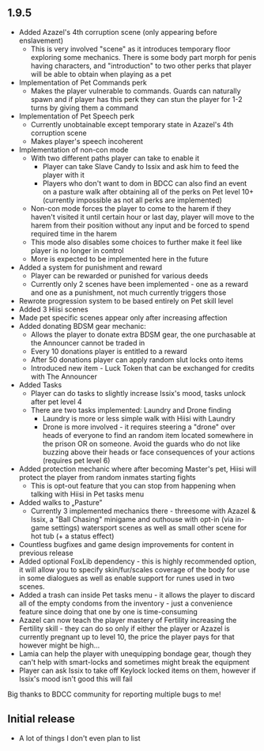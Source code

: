 ## 1.9.5
- Added Azazel's 4th corruption scene (only appearing before enslavement)
  - This is very involved "scene" as it introduces temporary floor exploring some mechanics. There is some body part morph for penis having characters, and "introduction" to two other perks that player will be able to obtain when playing as a pet
- Implementation of Pet Commands perk
  - Makes the player vulnerable to commands. Guards can naturally spawn and if player has this perk they can stun the player for 1-2 turns by giving them a command
- Implementation of Pet Speech perk
  - Currently unobtainable except temporary state in Azazel's 4th corruption scene
  - Makes player's speech incoherent
- Implementation of non-con mode
  - With two different paths player can take to enable it
    - Player can take Slave Candy to Issix and ask him to feed the player with it
    - Players who don't want to dom in BDCC can also find an event on a pasture walk after obtaining all of the perks on Pet level 10+ (currently impossible as not all perks are implemented)
  - Non-con mode forces the player to come to the harem if they haven't visited it until certain hour or last day, player will move to the harem from their position without any input and be forced to spend required time in the harem
  - This mode also disables some choices to further make it feel like player is no longer in control
  - More is expected to be implemented here in the future
- Added a system for punishment and reward
  - Player can be rewarded or punished for various deeds
  - Currently only 2 scenes have been implemented - one as a reward and one as a punishment, not much currently triggers those
- Rewrote progression system to be based entirely on Pet skill level
- Added 3 Hiisi scenes
- Made pet specific scenes appear only after increasing affection
- Added donating BDSM gear mechanic:
  - Allows the player to donate extra BDSM gear, the one purchasable at the Announcer cannot be traded in
  - Every 10 donations player is entitled to a reward
  - After 50 donations player can apply random slut locks onto items
  - Introduced new item - Luck Token that can be exchanged for credits with The Announcer
- Added Tasks
  - Player can do tasks to slightly increase Issix's mood, tasks unlock after pet level 4
  - There are two tasks implemented: Laundry and Drone finding
    - Laundry is more or less simple walk with Hiisi with Laundry
    - Drone is more involved - it requires steering a "drone" over heads of everyone to find an random item located somewhere in the prison OR on someone. Avoid the guards who do not like buzzing above their heads or face consequences of your actions (requires pet level 6)
- Added protection mechanic where after becoming Master's pet, Hiisi will protect the player from random inmates starting fights
  - This is opt-out feature that you can stop from happening when talking with Hiisi in Pet tasks menu
- Added walks to „Pasture”
  - Currently 3 implemented mechanics there - threesome with Azazel & Issix, a "Ball Chasing" minigame and outhouse with opt-in (via in-game settings) watersport scenes as well as small other scene for hot tub (+ a status effect)
- Countless bugfixes and game design improvements for content in previous release
- Added optional FoxLib dependency - this is highly recommended option, it will allow you to specify skin/fur/scales coverage of the body for use in some dialogues as well as enable support for runes used in two scenes.
- Added a trash can inside Pet tasks menu - it allows the player to discard all of the empty condoms from the inventory - just a convenience feature since doing that one by one is time-consuming
- Azazel can now teach the player mastery of Fertility increasing the Fertility skill - they can do so only if either the player or Azazel is currently pregnant up to level 10, the price the player pays for that however might be high...
- Lamia can help the player with unequipping bondage gear, though they can't help with smart-locks and sometimes might break the equipment
- Player can ask Issix to take off Keylock locked items on them, however if Issix's mood isn't good this will fail

Big thanks to BDCC community for reporting multiple bugs to me!

## Initial release
- A lot of things I don't even plan to list
